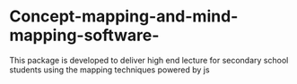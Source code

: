 # Concept-mapping-and-mind-mapping-software-
This package is developed to deliver high end lecture for secondary school students using the mapping techniques powered by js
